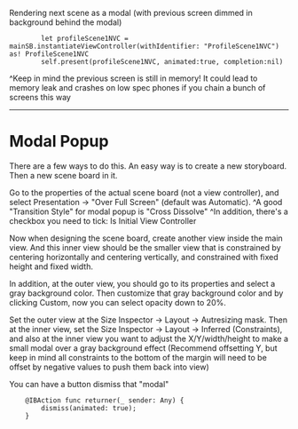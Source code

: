 Rendering next scene as a modal (with previous screen dimmed in background behind the modal) 

```
        let profileScene1NVC = mainSB.instantiateViewController(withIdentifier: "ProfileScene1NVC") as! ProfileScene1NVC
        self.present(profileScene1NVC, animated:true, completion:nil)
```


^Keep in mind the previous screen is still in memory! It could lead to memory leak and crashes on low spec phones if you chain a bunch of screens this way

---

# Modal Popup

There are a few ways to do this. An easy way is to create a new storyboard. Then a new scene board in it.

Go to the properties of the actual scene board (not a view controller), and select Presentation -> "Over Full Screen" (default was Automatic). 
^A good "Transition Style" for modal popup is "Cross Dissolve"
^In addition, there's a checkbox you need to tick: Is Initial View Controller

Now when designing the scene board, create another view inside the main view. And this inner view should be the smaller view that is constrained by centering horizontally and centering vertically, and constrained with fixed height and fixed width.

In addition, at the outer view, you should go to its properties and select a gray background color. Then customize that gray background color and by clicking Custom, now you can select opacity down to 20%.

Set the outer view at the Size Inspector -> Layout -> Autresizing mask. Then at the inner view, set the Size Inspector -> Layout -> Inferred (Constraints), and also at the inner view you want to adjust the X/Y/width/height to make a small modal over a gray background effect (Recommend offsetting Y, but keep in mind all constraints to the bottom of the margin will need to be offset by negative values to push them back into view)

You can have a button dismiss that "modal"
```
    @IBAction func returner(_ sender: Any) {
        dismiss(animated: true);
    }
```
